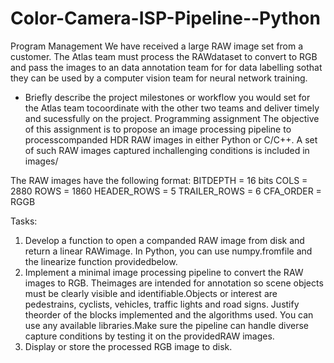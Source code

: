 # Color-Camera-ISP-Pipeline--Python

Program Management
We have received a large RAW image set from a customer. The Atlas team must process the RAWdataset to convert to RGB and pass the images to an data annotation team for for data labelling sothat they can be used by a computer vision team for neural network training.

* Briefly describe the project milestones or workflow you would set for the Atlas team tocoordinate with the other two teams and deliver timely and sucessfully on the project.
Programming assignment
The objective of this assignment is to propose an image processing pipeline to processcompanded HDR RAW images in either Python or C/C++. A set of such RAW images captured inchallenging conditions is included in images/

The RAW images have the following format:
BITDEPTH = 16 bits 
COLS = 2880 
ROWS = 1860 
HEADER_ROWS = 5 
TRAILER_ROWS = 6 CFA_ORDER = RGGB

Tasks:
1. Develop a function to open a companded RAW image from disk and return a linear RAWimage. In Python, you can use
numpy.fromfile and the linearize function providedbelow.
2. Implement a minimal image processing pipeline to convert the RAW images to RGB. Theimages are intended for annotation so scene objects must be clearly visible and identifiable.Objects or interest are pedestrains, cyclists, vehicles, traffic lights and road signs. Justify theorder of the blocks implemented and the algorithms used. You can use any available libraries.Make sure the pipeline can handle diverse capture conditions by testing it on the providedRAW images.
3. Display or store the processed RGB image to disk.
